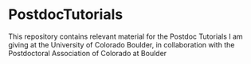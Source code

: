 # PostdocTutorials
This repository contains relevant material for the Postdoc Tutorials I am giving at the University of Colorado Boulder, in collaboration with the Postdoctoral Association of Colorado at Boulder
